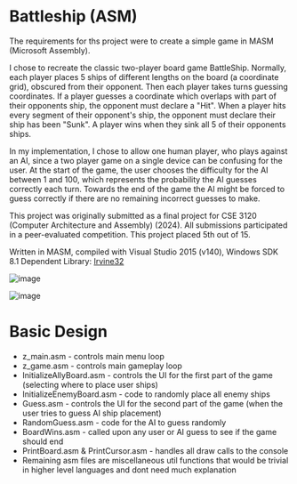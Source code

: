 # Battleship (ASM)
The requirements for ths project were to create a simple game in MASM (Microsoft Assembly).

I chose to recreate the classic two-player board game BattleShip. Normally, each player places 5 ships of different lengths on the board (a coordinate grid), obscured from their opponent. Then each player takes turns guessing coordinates. If a player guesses a coordinate which overlaps with part of their opponents ship, the opponent must declare a "Hit". When a player hits every segment of their opponent's ship, the opponent must declare their ship has been "Sunk". A player wins when they sink all 5 of their opponents ships. 

In my implementation, I chose to allow one human player, who plays against an AI, since a two player game on a single device can be confusing for the user. At the start of the game, the user chooses the difficulty for the AI between 1 and 100, which represents the probability the AI guesses correctly each turn. Towards the end of the game the AI might be forced to guess correctly if there are no remaining incorrect guesses to make. 

This project was originally submitted as a final project for CSE 3120 (Computer Architecture and Assembly) (2024).
All submissions participated in a peer-evaluated competition. This project placed 5th out of 15.

Written in MASM, compiled with Visual Studio 2015 (v140), Windows SDK 8.1 
Dependent Library: [Irvine32](https://www.asmirvine.com/gettingStartedVS2015/)

![image](https://github.com/user-attachments/assets/a25c398a-9479-4186-b254-e8d7fb17ae29)

![image](https://github.com/user-attachments/assets/b84ff5f6-cb40-4376-bd3f-f929cfdf66be)

# Basic Design
* z_main.asm - controls main menu  loop
* z_game.asm - controls main gameplay loop
* InitializeAllyBoard.asm - controls the UI for the first part of the game (selecting where to place user ships)
* InitializeEnemyBoard.asm - code to randomly place all enemy ships
* Guess.asm - controls the UI for the second part of the game (when the user tries to guess AI ship placement)
* RandomGuess.asm - code for the AI to guess randomly
* BoardWins.asm - called upon any user or AI guess to see if the game should end
* PrintBoard.asm & PrintCursor.asm - handles all draw calls to the console
* Remaining asm files are miscellaneous util functions that would be trivial in higher level languages and dont need much explanation
